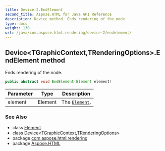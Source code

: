 ```yaml
---
title: Device-2.EndElement
second_title: Aspose.HTML for Java API Reference
description: Device method. Ends rendering of the node
type: docs
weight: 130
url: /java/com.aspose.html.rendering/device-2/endelement/
---
```

## Device&lt;TGraphicContext,TRenderingOptions&gt;.EndElement method

Ends rendering of the node.

```java
public abstract void EndElement(Element element)
```

| Parameter | Type | Description |
| --- | --- | --- |
| element | Element | The [`Element`](../../../com.aspose.html.dom/element/). |

### See Also

* class [Element](../../../com.aspose.html.dom/element/)
* class [Device&lt;TGraphicContext,TRenderingOptions&gt;](../)
* package [com.aspose.html.rendering](../../device-2/)
* package [Aspose.HTML](../../../)
